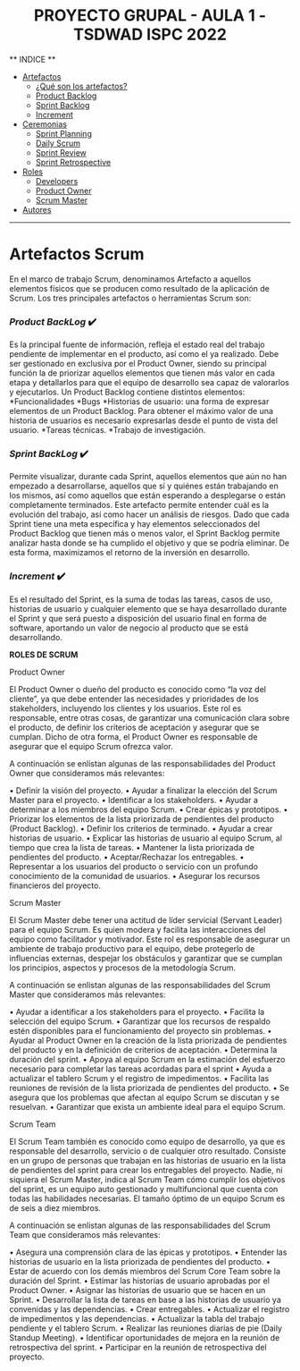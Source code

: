 <h1 align="center">PROYECTO GRUPAL - AULA 1 - TSDWAD ISPC 2022</h1>
           
** INDICE ** 
 * [Artefactos](#id1)
    + [¿Qué  son los artefactos?](#id2)
    + [Product Backlog](#id3)
    + [Sprint Backlog](#id4)
    + [Increment](#id5)
* [Ceremonias](#id6)
    + [Sprint Planning](#id7)
    + [Daily Scrum](#id8)
    + [Sprint Review](#id9)
    + [Sprint Retrospective](#id10)
* [Roles](#id11)
    + [Developers](#id12)
    + [Product Owner](#id13)
    + [Scrum Master](#id14)
* [Autores](#id15)
***
<div id='id1' />

# Artefactos Scrum
<div id='id2' />          

En el marco de trabajo Scrum, denominamos Artefacto a aquellos elementos físicos que se producen como resultado de la aplicación de Scrum. Los tres principales artefactos o herramientas Scrum son:

### _Product BackLog_ :heavy_check_mark:
Es la principal fuente de información, refleja el estado real del trabajo pendiente de implementar en el producto, así como el ya realizado.
Debe ser gestionado en exclusiva por el Product Owner, siendo su principal función la de priorizar aquellos elementos que tienen más valor en cada etapa y detallarlos para que el equipo de desarrollo sea capaz de valorarlos y ejecutarlos.
Un Product Backlog contiene distintos elementos:
*Funcionalidades
*Bugs
*Historias de usuario: una forma de expresar elementos de un Product Backlog. Para obtener el máximo valor de una historia de usuarios es necesario expresarlas desde el punto de vista del usuario.
*Tareas técnicas.
*Trabajo de investigación.

### _Sprint BackLog_ :heavy_check_mark:
Permite visualizar, durante cada Sprint, aquellos elementos que aún no han empezado a desarrollarse, aquellos que sí y quiénes están trabajando en los mismos, así como aquellos que están esperando a desplegarse o están completamente terminados. Este artefacto permite entender cuál es la evolución del trabajo, así como hacer un análisis de riesgos. Dado que cada Sprint tiene una meta específica y hay elementos seleccionados del Product Backlog que tienen más o menos valor, el Sprint Backlog permite analizar hasta donde se ha cumplido el objetivo y que se podría eliminar. De esta forma, maximizamos el retorno de la inversión en desarrollo.

### _Increment_ :heavy_check_mark:
Es el resultado del Sprint, es la suma de todas las tareas, casos de uso, historias de usuario y cualquier elemento que se haya desarrollado durante el Sprint y que será puesto a disposición del usuario final en forma de software, aportando un valor de negocio al producto que se está desarrollando.

**ROLES DE SCRUM**

Product Owner

El Product Owner o dueño del producto es conocido como “la voz del cliente”, ya que debe entender las necesidades y prioridades de los stakeholders, incluyendo los clientes y los usuarios. Este rol es responsable, entre otras cosas, de garantizar una comunicación clara sobre el producto, de definir los criterios de aceptación y asegurar que se cumplan. Dicho de otra forma, el Product Owner es responsable de asegurar que el equipo Scrum ofrezca valor.

A continuación se enlistan algunas de las responsabilidades del Product Owner que consideramos más relevantes:

• Definir la visión del proyecto.
• Ayudar a finalizar la elección del Scrum Master para el proyecto.
• Identificar a los stakeholders.
• Ayudar a determinar a los miembros del equipo Scrum.
• Crear épicas y prototipos.
• Priorizar los elementos de la lista priorizada de pendientes del producto (Product Backlog).
• Definir los criterios de terminado.
• Ayudar a crear historias de usuario.
• Explicar las historias de usuario al equipo Scrum, al tiempo que crea la lista de tareas.
• Mantener la lista priorizada de pendientes del producto.
• Aceptar/Rechazar los entregables.
• Representar a los usuarios del producto o servicio con un profundo conocimiento de la comunidad de usuarios.
• Asegurar los recursos financieros del proyecto.

Scrum Master

El Scrum Master debe tener una actitud de líder servicial (Servant Leader) para el equipo Scrum. Es quien modera y facilita las interacciones del equipo como facilitador y motivador. Este rol es responsable de asegurar un ambiente de trabajo productivo para el equipo, debe protegerlo de influencias externas, despejar los obstáculos y garantizar que se cumplan los principios, aspectos y procesos de la metodología Scrum.

A continuación se enlistan algunas de las responsabilidades del Scrum Master que consideramos más relevantes:

• Ayudar a identificar a los stakeholders para el proyecto.
• Facilita la selección del equipo Scrum.
• Garantizar que los recursos de respaldo estén disponibles para el funcionamiento del proyecto sin problemas.
• Ayudar al Product Owner en la creación de la lista priorizada de pendientes del producto y en la definición de criterios de aceptación.
• Determina la duración del sprint.
• Apoya al equipo Scrum en la estimación del esfuerzo necesario para completar las tareas acordadas para el sprint
• Ayuda a actualizar el tablero Scrum y el registro de impedimentos.
• Facilita las reuniones de revisión de la lista priorizada de pendientes del producto.
• Se asegura que los problemas que afectan al equipo Scrum se discutan y se resuelvan.
• Garantizar que exista un ambiente ideal para el equipo Scrum.

Scrum Team

El Scrum Team también es conocido como equipo de desarrollo, ya que es responsable del desarrollo, servicio o de cualquier otro resultado. Consiste en un grupo de personas que trabajan en las historias de usuario en la lista de pendientes del sprint para crear los entregables del proyecto. Nadie, ni siquiera el Scrum Master, indica al Scrum Team cómo cumplir los objetivos del sprint, es un equipo auto gestionado y multifuncional que cuenta con todas las habilidades necesarias. El tamaño óptimo de un equipo Scrum es de seis a diez miembros.

A continuación se enlistan algunas de las responsabilidades del Scrum Team que consideramos más relevantes:

• Asegura una comprensión clara de las épicas y prototipos.
• Entender las historias de usuario en la lista priorizada de pendientes del producto.
• Estar de acuerdo con los demás miembros del Scrum Core Team sobre la duración del Sprint.
• Estimar las historias de usuario aprobadas por el Product Owner.
• Asignar las historias de usuario que se hacen en un Sprint.
• Desarrollar la lista de tareas en base a las historias de usuario ya convenidas y las dependencias.
• Crear entregables.
• Actualizar el registro de impedimentos y las dependencias.
• Actualizar la tabla del trabajo pendiente y el tablero Scrum.
• Realizar las reuniones diarias de pie (Daily Standup Meeting).
• Identificar oportunidades de mejora en la reunión de retrospectiva del sprint.
• Participar en la reunión de retrospectiva del proyecto.
